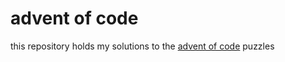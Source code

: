 # advent of code

this repository holds my solutions to the [advent of code](https://adventofcode.com) puzzles
